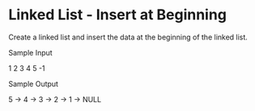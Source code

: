 # Linked List - Insert at Beginning

Create a linked list and insert the data at the beginning of the linked list.

Sample Input

1 2 3 4 5 -1

Sample Output

5 -> 4 -> 3 -> 2 -> 1 -> NULL
